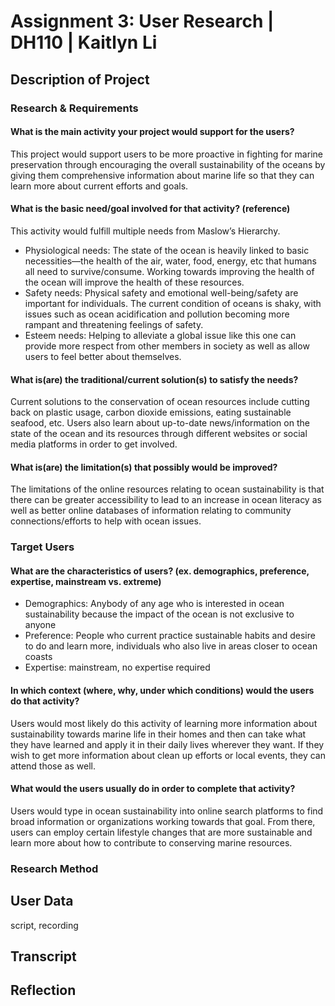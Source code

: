 # Assignment 3: User Research | DH110 | Kaitlyn Li
## Description of Project
### Research & Requirements
#### What is the main activity your project would support for the users?
This project would support users to be more proactive in fighting for marine preservation through encouraging the overall sustainability of the oceans by giving them comprehensive information about marine life so that they can learn more about current efforts and goals. 
#### What is the basic need/goal involved for that activity? (reference)
This activity would fulfill multiple needs from Maslow’s Hierarchy. 
* Physiological needs: The state of the ocean is heavily linked to basic necessities—the health of the air, water, food, energy, etc that humans all need to survive/consume. Working towards improving the health of the ocean will improve the health of these resources. 
* Safety needs: Physical safety and emotional well-being/safety are important for individuals. The current condition of oceans is shaky, with issues such as ocean acidification and pollution becoming more rampant and threatening feelings of safety. 
* Esteem needs: Helping to alleviate a global issue like this one can provide more respect from other members in society as well as allow users to feel better about themselves. 
#### What is(are) the traditional/current solution(s) to satisfy the needs?
Current solutions to the conservation of ocean resources include cutting back on plastic usage, carbon dioxide emissions, eating sustainable seafood, etc. Users also learn about up-to-date news/information on the state of the ocean and its resources through different websites or social media platforms in order to get involved. 
#### What is(are) the limitation(s) that possibly would be improved?
The limitations of the online resources relating to ocean sustainability is that there can be greater accessibility to lead to an increase in ocean literacy as well as better online databases of information relating to community connections/efforts to help with ocean issues. 
### Target Users
#### What are the characteristics of users? (ex. demographics, preference, expertise, mainstream vs. extreme) 
* Demographics: Anybody of any age who is interested in ocean sustainability because the impact of the ocean is not exclusive to anyone
* Preference: People who current practice sustainable habits and desire to do and learn more, individuals who also live in areas closer to ocean coasts
* Expertise: mainstream, no expertise required
#### In which context (where, why, under which conditions) would the users do that activity? 
Users would most likely do this activity of learning more information about sustainability towards marine life in their homes and then can take what they have learned and apply it in their daily lives wherever they want. If they wish to get more information about clean up efforts or local events, they can attend those as well. 
#### What would the users usually do in order to complete that activity? 
Users would type in ocean sustainability into online search platforms to find broad information or organizations working towards that goal. From there, users can employ certain lifestyle changes that are more sustainable and learn more about how to contribute to conserving marine resources.
### Research Method

## User Data
script, recording
## Transcript
## Reflection
